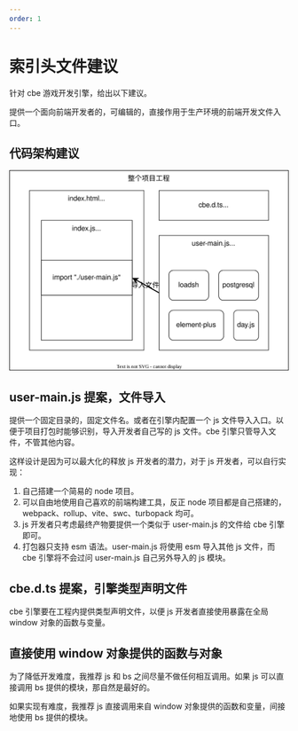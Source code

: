 ```yaml
---
order: 1
---
```


# 索引头文件建议

针对 cbe 游戏开发引擎，给出以下建议。

提供一个面向前端开发者的，可编辑的，直接作用于生产环境的前端开发文件入口。

## 代码架构建议

![代码架构示意图](./code/002-cbe-issue.drawio.svg)

## user-main.js 提案，文件导入

提供一个固定目录的，固定文件名。或者在引擎内配置一个 js 文件导入入口。以便于项目打包时能够识别，导入开发者自己写的 js 文件。cbe 引擎只管导入文件，不管其他内容。

这样设计是因为可以最大化的释放 js 开发者的潜力，对于 js 开发者，可以自行实现：

1. 自己搭建一个简易的 node 项目。
2. 可以自由地使用自己喜欢的前端构建工具，反正 node 项目都是自己搭建的，webpack、rollup、vite、swc、turbopack 均可。
3. js 开发者只考虑最终产物要提供一个类似于 user-main.js 的文件给 cbe 引擎即可。
4. 打包器只支持 esm 语法。user-main.js 将使用 esm 导入其他 js 文件，而 cbe 引擎将不会过问 user-main.js 自己另外导入的 js 模块。

## cbe.d.ts 提案，引擎类型声明文件

cbe 引擎要在工程内提供类型声明文件，以便 js 开发者直接使用暴露在全局 window 对象的函数与变量。

## 直接使用 window 对象提供的函数与对象

为了降低开发难度，我推荐 js 和 bs 之间尽量不做任何相互调用。如果 js 可以直接调用 bs 提供的模块，那自然是最好的。

如果实现有难度，我推荐 js 直接调用来自 window 对象提供的函数和变量，间接地使用 bs 提供的模块。
